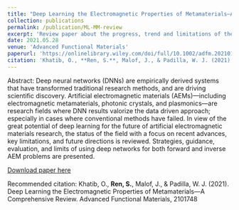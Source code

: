 ```yaml
---
title: "Deep Learning the Electromagnetic Properties of Metamaterials—A Comprehensive Review" 
collection: publications
permalink: /publication/ML-MM-review
excerpt: 'Review paper about the progress, trend and limitations of the current deep-learning enabled Electromagenitc (EM) Metamaterial. Conduct comprehensive literature review and summerized the research leandscape for inverse problem in EM metamaterial. The only student author (without a PhD degree).'
date: 2021.05.28
venue: 'Advanced Functional Materials'
paperurl: 'https://onlinelibrary.wiley.com/doi/full/10.1002/adfm.202101748'
citation: 'Khatib, O., **Ren, S.**, Malof, J., & Padilla, W. J. (2021). Deep Learning the Electromagnetic Properties of Metamaterials—A Comprehensive Review. Advanced Functional Materials, 2101748'
---
```


Abstract: Deep neural networks (DNNs) are empirically derived systems that have transformed traditional research methods, and are driving scientific discovery. Artificial electromagnetic materials (AEMs)—including electromagnetic metamaterials, photonic crystals, and plasmonics—are research fields where DNN results valorize the data driven approach; especially in cases where conventional methods have failed. In view of the great potential of deep learning for the future of artificial electromagnetic materials research, the status of the field with a focus on recent advances, key limitations, and future directions is reviewed. Strategies, guidance, evaluation, and limits of using deep networks for both forward and inverse AEM problems are presented.

[Download paper here](https://onlinelibrary.wiley.com/doi/full/10.1002/adfm.202101748)

Recommended citation: Khatib, O., **Ren, S.**, Malof, J., & Padilla, W. J. (2021). Deep Learning the Electromagnetic Properties of Metamaterials—A Comprehensive Review. Advanced Functional Materials, 2101748 
